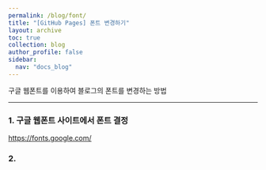 ```yaml
---
permalink: /blog/font/
title: "[GitHub Pages] 폰트 변경하기"
layout: archive
toc: true
collection: blog
author_profile: false
sidebar:
  nav: "docs_blog"
---
```


구글 웹폰트를 이용하여 블로그의 폰트를 변경하는 방법

---
### 1. 구글 웹폰트 사이트에서 폰트 결정
https://fonts.google.com/



### 2. 

